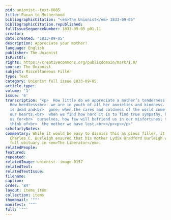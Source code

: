 ```yaml
---
pid: unionist--text-0085
title: Paean to Motherhood
bibliographicCitation: "<em>The Unionist</em> 1833-09-05"
bibliographicCitation.republished: 
fullIssueSequenceNumber: 1833-09-05 p01.11
creator: 
date.created: '1833-09-05'
description: Appreciate your mother!
language: English
publisher: The Unionist
IsPartOf: 
rights: https://creativecommons.org/publicdomain/mark/1.0/
source: The Unionist
subject: Miscellaneous Filler
type: Text
category: Unionist full issue 1833-09-05
article.type: 
volume: '1'
issue: '6'
transcription: "<p>  How little do we appreciate a mother’s tenderness while living!
  How heedless<br>  we are in youth of all her anxieties and kindness. But when she
  is dead and<br>  gone; when the cares and coldness of the world come withering to
  our hearts;<br>  when we find how hard it is to find true sympathy, how few love
  us for<br>  ourselves, how few will befriend us in our misfortunes; then it is we
  think of<br>  the mother we have lost.<br></p><p></p>"
scholarlyNotes: 
commentary: While it would be easy to dismiss this as pious filler, it is a fact that
  Charles C. Burleigh ensured that his mother Lydia Bradford Burleigh would have a
  full obituary in <em>The Liberator</em>.
relatedPeople: 
featured: 
repeated: 
relatedImage: unionist--image-0157
relatedText: 
relatedTextIssue: 
filename: 
caption: 
order: '84'
layout: items_item
collection: items
thumbnail: '""'
manifest: '""'
full: '""'
---
```

